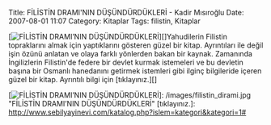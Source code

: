 Title: FİLİSTİN DRAMI&#039;NIN DÜŞÜNDÜRDÜKLERİ - Kadir Mısıroğlu
Date: 2007-08-01 11:07
Category: Kitaplar
Tags: filistin, Kitaplar

[![FİLİSTİN DRAMI’NIN DÜŞÜNDÜRDÜKLERİ][]][]Yahudilerin Filistin
topraklarını almak için yaptıklarını gösteren güzel bir kitap.
Ayrıntıları ile değil işin özünü anlatan ve olaya farklı yönlerden bakan
bir kaynak. Zamanında İngilizlerin Filistin'de federe bir devlet kurmak
istemeleri ve bu devletin başına bir Osmanlı hanedanını getirmek
istemleri gibi ilginç bilgileride içeren güzel bir kitap. Ayrıntılı
bilgi için [tıklayınız.][]

  [FİLİSTİN DRAMI’NIN DÜŞÜNDÜRDÜKLERİ]: /images/filistin_dirami.kucukresim.jpg
  [![FİLİSTİN DRAMI’NIN DÜŞÜNDÜRDÜKLERİ][]]: /images/filistin_dirami.jpg
    "FİLİSTİN DRAMI’NIN DÜŞÜNDÜRDÜKLERİ"
  [tıklayınız.]: http://www.sebilyayinevi.com/katalog.php?islem=kategori&kategori=1#
